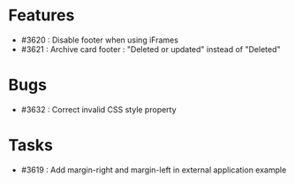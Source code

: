 # Features

- #3620 : Disable footer when using iFrames
- #3621 : Archive card footer : "Deleted or updated" instead of "Deleted"

# Bugs

- #3632 : Correct invalid CSS style property

# Tasks

- #3619 : Add margin-right and margin-left in external application example
